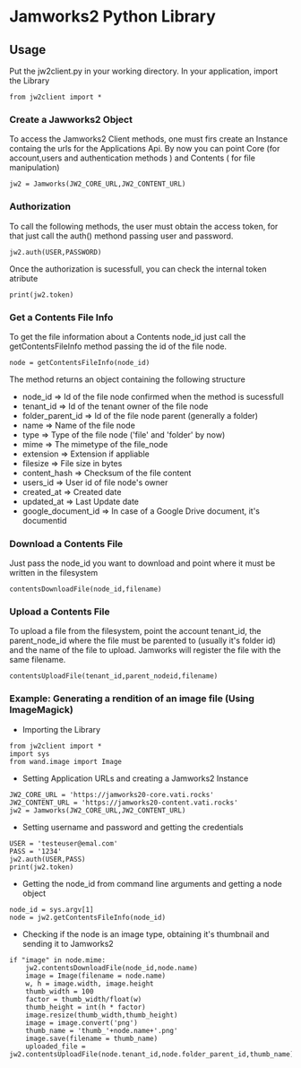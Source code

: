# Jamworks2 Python Library # 

## Usage ##

Put the jw2client.py in your working directory.
In your application, import the Library 

```
from jw2client import *
```

### Create a Jawworks2 Object ###

To access the Jamworks2 Client methods, one must firs create an Instance containg the urls for the Applications Api. By now you can point Core (for account,users and authentication methods ) and Contents ( for file manipulation)

```
jw2 = Jamworks(JW2_CORE_URL,JW2_CONTENT_URL)
```

### Authorization ###

To call the following methods, the user must obtain the access token, for that just call the auth() methond passing user and password.

```
jw2.auth(USER,PASSWORD)
```

Once the authorization is sucessfull, you can check the internal token atribute 

```
print(jw2.token)
```

### Get a Contents File Info ###
To get the file information about a Contents node_id just call the getContentsFileInfo method passing the id of the file node.

```
node = getContentsFileInfo(node_id)
```

The method returns an object containing the following structure
* node_id => Id of the file node confirmed when the method is sucessfull
* tenant_id => Id of the tenant owner of the file node
* folder_parent_id => Id of the file node parent (generally a folder)
* name => Name of the file node 
* type => Type of the file node ('file'  and 'folder' by now)
* mime => The mimetype of the file_node
* extension => Extension if appliable
* filesize => File size in bytes
* content_hash => Checksum of the file content
* users_id => User id of file node's owner 
* created_at => Created date
* updated_at => Last Update date
* google_document_id => In case of a Google Drive document, it's documentid


### Download a Contents File ###

Just pass the node_id you want to download and point where it must be written in the filesystem

```
contentsDownloadFile(node_id,filename)
```

### Upload a Contents File ###

To upload a file from the filesystem, point the account tenant_id, the parent_node_id where the file must be parented to (usually it's folder id) and the name of the file to upload. Jamworks will register the file with the same filename. 

```
contentsUploadFile(tenant_id,parent_nodeid,filename)
```


### Example: Generating a rendition of an image file (Using ImageMagick) ###


* Importing the Library
```
from jw2client import *
import sys
from wand.image import Image
``` 

* Setting Application URLs and creating a Jamworks2 Instance
```
JW2_CORE_URL = 'https://jamworks20-core.vati.rocks'
JW2_CONTENT_URL = 'https://jamworks20-content.vati.rocks'
jw2 = Jamworks(JW2_CORE_URL,JW2_CONTENT_URL)
```

* Setting username and password and getting the credentials
```
USER = 'testeuser@emal.com'
PASS = '1234' 
jw2.auth(USER,PASS)
print(jw2.token)
```

* Getting the node_id from command line arguments and getting a node object
```
node_id = sys.argv[1]
node = jw2.getContentsFileInfo(node_id)
```

* Checking if the node is an image type, obtaining it's thumbnail and sending it to Jamworks2
```
if "image" in node.mime:
    jw2.contentsDownloadFile(node_id,node.name)
    image = Image(filename = node.name)
    w, h = image.width, image.height
    thumb_width = 100
    factor = thumb_width/float(w)
    thumb_height = int(h * factor)
    image.resize(thumb_width,thumb_height)
    image = image.convert('png')
    thumb_name = 'thumb_'+node.name+'.png'
    image.save(filename = thumb_name)
    uploaded_file = jw2.contentsUploadFile(node.tenant_id,node.folder_parent_id,thumb_name)
```



